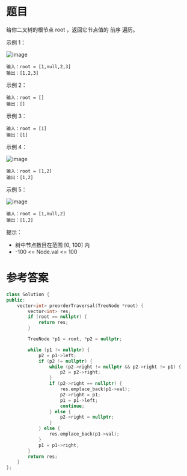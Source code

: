 # 题目
给你二叉树的根节点 root ，返回它节点值的 前序 遍历。

示例 1：

![image](https://user-images.githubusercontent.com/59190045/125155822-de8b1b80-e194-11eb-8b45-c9c80e6508bf.png)

    输入：root = [1,null,2,3]
    输出：[1,2,3]
示例 2：

    输入：root = []
    输出：[]
示例 3：

    输入：root = [1]
    输出：[1]
示例 4：

![image](https://user-images.githubusercontent.com/59190045/125155842-e945b080-e194-11eb-9963-328d03222d55.png)

    输入：root = [1,2]
    输出：[1,2]
示例 5：

![image](https://user-images.githubusercontent.com/59190045/125155848-ef3b9180-e194-11eb-8938-1786143e89fd.png)

    输入：root = [1,null,2]
    输出：[1,2]


提示：

* 树中节点数目在范围 [0, 100] 内
* -100 <= Node.val <= 100

# 参考答案
```c++
class Solution {
public:
    vector<int> preorderTraversal(TreeNode *root) {
        vector<int> res;
        if (root == nullptr) {
            return res;
        }

        TreeNode *p1 = root, *p2 = nullptr;

        while (p1 != nullptr) {
            p2 = p1->left;
            if (p2 != nullptr) {
                while (p2->right != nullptr && p2->right != p1) {
                    p2 = p2->right;
                }
                if (p2->right == nullptr) {
                    res.emplace_back(p1->val);
                    p2->right = p1;
                    p1 = p1->left;
                    continue;
                } else {
                    p2->right = nullptr;
                }
            } else {
                res.emplace_back(p1->val);
            }
            p1 = p1->right;
        }
        return res;
    }
};
